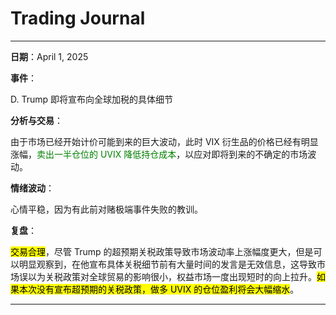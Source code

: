 # Trading Journal

---

**日期**：April 1, 2025

**事件**：

D. Trump 即将宣布向全球加税的具体细节

**分析与交易**：

由于市场已经开始计价可能到来的巨大波动，此时 VIX 衍生品的价格已经有明显涨幅，<span style="color: green;">卖出一半仓位的 UVIX 降低持仓成本</span>，以应对即将到来的不确定的市场波动。

**情绪波动**：

心情平稳，因为有此前对赌极端事件失败的教训。

**复盘**：

<mark>交易合理</mark>，尽管 Trump 的超预期关税政策导致市场波动率上涨幅度更大，但是可以明显观察到，在他宣布具体关税细节前有大量时间的发言是无效信息，这导致市场误以为关税政策对全球贸易的影响很小，权益市场一度出现短时的向上拉升。<mark>如果本次没有宣布超预期的关税政策，做多 UVIX 的仓位盈利将会大幅缩水</mark>。

---
